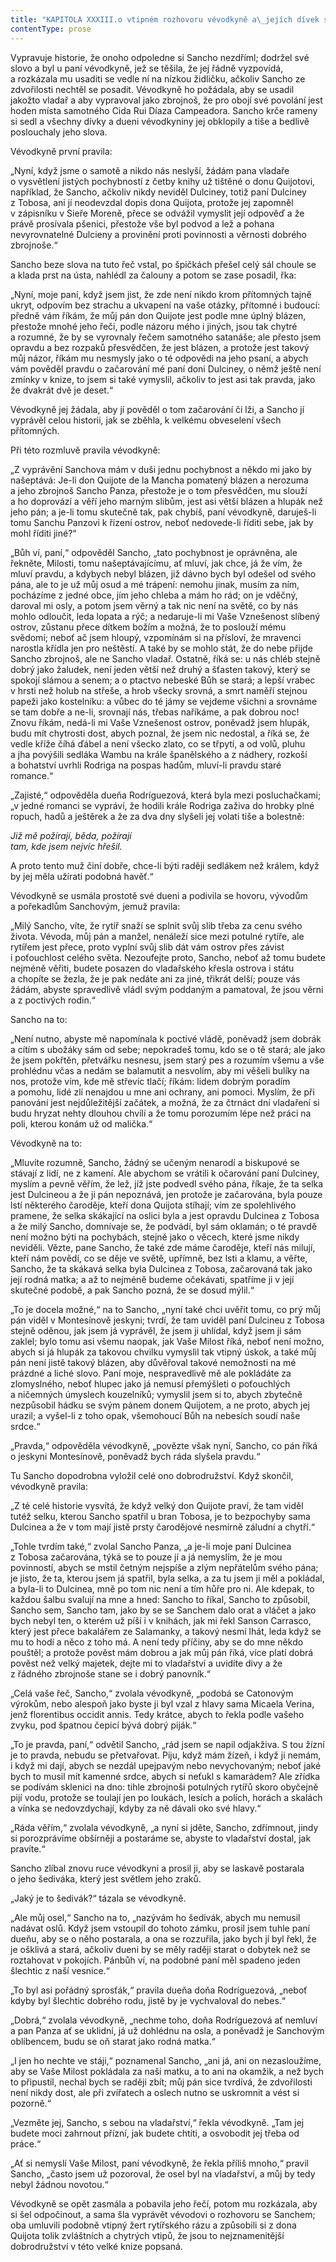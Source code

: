 ```yaml
---
title: "KAPITOLA XXXIII.o vtipném rozhovoru vévodkyně a\_jejích dívek se Sanchem Panzou, hodném, abychom si jej přečtli a\_zapamatovali."
contentType: prose
---
```


  

Vypravuje historie, že onoho odpoledne si Sancho nezdříml; dodržel své slovo a byl u paní vévodkyně, jež se těšila, že jej řádně vyzpovídá, a rozkázala mu usaditi se vedle ní na nízkou židličku, ačkoliv Sancho ze zdvořilosti nechtěl se posadit. Vévodkyně ho požádala, aby se usadil jakožto vladař a aby vypravoval jako zbrojnoš, že pro obojí své povolání jest hoden místa samotného Cida Rui Díaza Campeadora. Sancho krče rameny si sedl a všechny dívky a dueni vévodkyniny jej obklopily a tiše a bedlivě poslouchaly jeho slova.

Vévodkyně první pravila:

„Nyní, když jsme o samotě a nikdo nás neslyší, žádám pana vladaře o vysvětlení jistých pochybností z četby knihy už tištěné o donu Quijotovi, například, že Sancho, ačkoliv nikdy neviděl Dulciney, totiž paní Dulciney z Tobosa, ani jí neodevzdal dopis dona Quijota, protože jej zapomněl v zápisníku v Sieře Moreně, přece se odvážil vymyslit její odpověď a že právě prosívala pšenici, přestože vše byl podvod a lež a pohana nevyrovnatelné Dulcieny a provinění proti povinnosti a věrnosti dobrého zbrojnoše.“

Sancho beze slova na tuto řeč vstal, po špičkách přešel celý sál choule se a klada prst na ústa, nahlédl za čalouny a potom se zase posadil, řka:

„Nyní, moje paní, když jsem jist, že zde není nikdo krom přítomných tajně ukryt, odpovím bez strachu a ukvapení na vaše otázky, přítomné i budoucí: předně vám říkám, že můj pán don Quijote jest podle mne úplný blázen, přestože mnohé jeho řeči, podle názoru mého i jiných, jsou tak chytré a rozumné, že by se vyrovnaly řečem samotného satanáše; ale přesto jsem opravdu a bez rozpaků přesvědčen, že jest blázen, a protože jest takový můj názor, říkám mu nesmysly jako o té odpovědi na jeho psaní, a abych vám pověděl pravdu o začarování mé paní doni Dulciney, o němž ještě není zmínky v knize, to jsem si také vymyslil, ačkoliv to jest asi tak pravda, jako že dvakrát dvě je deset.“

Vévodkyně jej žádala, aby jí pověděl o tom začarování či lži, a Sancho jí vyprávěl celou historii, jak se zběhla, k velkému obveselení všech přítomných.

Při této rozmluvě pravila vévodkyně:

„Z vyprávění Sanchova mám v duši jednu pochybnost a někdo mi jako by našeptává: Je-li don Quijote de la Mancha pomatený blázen a nerozuma a jeho zbrojnoš Sancho Panza, přestože je o tom přesvědčen, mu slouží a ho doprovází a věří jeho marným slibům, jest asi větší blázen a hlupák než jeho pán; a je-li tomu skutečně tak, pak chybíš, paní vévodkyně, daruješ-li tomu Sanchu Panzovi k řízení ostrov, neboť nedovede-li říditi sebe, jak by mohl říditi jiné?“

„Bůh ví, paní,“ odpověděl Sancho, „tato pochybnost je oprávněna, ale řekněte, Milosti, tomu našeptávajícímu, ať mluví, jak chce, já že vím, že mluví pravdu, a kdybych nebyl blázen, již dávno bych byl odešel od svého pána, ale to je už můj osud a mé trápení: nemohu jinak, musím za ním, pocházíme z jedné obce, jím jeho chleba a mám ho rád; on je vděčný, daroval mi osly, a potom jsem věrný a tak nic není na světě, co by nás mohlo odloučit, leda lopata a rýč; a nedaruje-li mi Vaše Vznešenost slíbený ostrov, zůstanu přece dítkem božím a možná, že to poslouží mému svědomí; neboť ač jsem hloupý, vzpomínám si na přísloví, že mravenci narostla křídla jen pro neštěstí. A také by se mohlo stát, že do nebe přijde Sancho zbrojnoš, ale ne Sancho vladař. Ostatně, říká se: u nás chléb stejně dobrý jako žaludek, není jeden větší než druhý a šťasten takový, který se spokojí slámou a senem; a o ptactvo nebeské Bůh se stará; a lepší vrabec v hrsti než holub na střeše, a hrob všecky srovná, a smrt naměří stejnou papeži jako kostelníku: a vůbec do té jámy se vejdeme všichni a srovnáme se tam dobře a ne-li, srovnají nás, třebas naříkáme, a pak dobrou noc! Znovu říkám, nedá-li mi Vaše Vznešenost ostrov, poněvadž jsem hlupák, budu mít chytrosti dost, abych poznal, že jsem nic nedostal, a říká se, že vedle kříže číhá ďábel a není všecko zlato, co se třpytí, a od volů, pluhu a jha povýšili sedláka Wambu na krále španělského a z nádhery, rozkoší a bohatství uvrhli Rodriga na pospas hadům, mluví-li pravdu staré romance.“

„Zajisté,“ odpověděla dueňa Rodríguezová, která byla mezi posluchačkami; „v jedné romanci se vypráví, že hodili krále Rodriga zaživa do hrobky plné ropuch, hadů a ještěrek a že za dva dny slyšeli jej volati tiše a bolestně:

_Již mě požírají, běda, požírají  
tam, kde jsem nejvíc hřešil._

A proto tento muž činí dobře, chce-li býti raději sedlákem než králem, když by jej měla užírati podobná havěť.“

Vévodkyně se usmála prostotě své dueni a podivila se hovoru, vývodům a pořekadlům Sanchovým, jemuž pravila:

„Milý Sancho, víte, že rytíř snaží se splnit svůj slib třeba za cenu svého života. Vévoda, můj pán a manžel, nenáleží sice mezi potulné rytíře, ale rytířem jest přece, proto vyplní svůj slib dát vám ostrov přes závist i poťouchlost celého světa. Nezoufejte proto, Sancho, neboť až tomu budete nejméně věřiti, budete posazen do vladařského křesla ostrova i státu a chopíte se žezla, že je pak nedáte ani za jiné, třikrát delší; pouze vás žádám, abyste spravedlivě vládl svým poddaným a pamatoval, že jsou věrni a z poctivých rodin.“

Sancho na to:

„Není nutno, abyste mě napomínala k poctivé vládě, poněvadž jsem dobrák a cítím s ubožáky sám od sebe; nepokradeš tomu, kdo se o tě stará; ale jako že jsem pokřtěn, přetvářku nesnesu, jsem starý pes a rozumím všemu a vše prohlédnu včas a nedám se balamutit a nesvolím, aby mi věšeli bulíky na nos, protože vím, kde mě střevíc tlačí; říkám: lidem dobrým poradím a pomohu, lidé zlí nenajdou u mne ani ochrany, ani pomoci. Myslím, že při panování jest nejdůležitější začátek, a možná, že za čtrnáct dní vladaření si budu hryzat nehty dlouhou chvílí a že tomu porozumím lépe než práci na poli, kterou konám už od malička.“

Vévodkyně na to:

„Mluvíte rozumně, Sancho, žádný se učeným nenarodí a biskupové se stávají z lidí, ne z kamení. Ale abychom se vrátili k očarování paní Dulciney, myslím a pevně věřím, že lež, jíž jste podvedl svého pána, říkaje, že ta selka jest Dulcineou a že ji pán nepoznává, jen protože je začarována, byla pouze lstí některého čaroděje, kteří dona Quijota stíhají; vím ze spolehlivého pramene, že selka skákající na oslici byla a jest opravdu Dulcinea z Tobosa a že milý Sancho, domnívaje se, že podvádí, byl sám oklamán; o té pravdě není možno býti na pochybách, stejně jako o věcech, které jsme nikdy neviděli. Vězte, pane Sancho, že také zde máme čaroděje, kteří nás milují, kteří nám povědí, co se děje ve světě, upřímně, bez lsti a klamu, a věřte, Sancho, že ta skákavá selka byla Dulcinea z Tobosa, začarovaná tak jako její rodná matka; a až to nejméně budeme očekávati, spatříme ji v její skutečné podobě, a pak Sancho pozná, že se dosud mýlil.“

„To je docela možné,“ na to Sancho, „nyní také chci uvěřit tomu, co prý můj pán viděl v Montesínově jeskyni; tvrdí, že tam uviděl paní Dulcineu z Tobosa stejně oděnou, jak jsem já vyprávěl, že jsem ji uhlídal, když jsem ji sám zaklel; bylo tomu asi všemu naopak, jak Vaše Milost říká, neboť není možno, abych si já hlupák za takovou chvilku vymyslil tak vtipný úskok, a také můj pán není jistě takový blázen, aby důvěřoval takové nemožnosti na mé prázdné a liché slovo. Paní moje, nespravedlivě mě ale pokládáte za zlomyslného, neboť hlupec jako já nemusí přemýšleti o poťouchlých a ničemných úmyslech kouzelníků; vymyslil jsem si to, abych zbytečně nezpůsobil hádku se svým pánem donem Quijotem, a ne proto, abych jej urazil; a vyšel-li z toho opak, všemohoucí Bůh na nebesích soudí naše srdce.“

„Pravda,“ odpověděla vévodkyně, „povězte však nyní, Sancho, co pán říká o jeskyni Montesínově, poněvadž bych ráda slyšela pravdu.“

Tu Sancho dopodrobna vyložil celé ono dobrodružství. Když skončil, vévodkyně pravila:

„Z té celé historie vysvítá, že když velký don Quijote praví, že tam viděl tutéž selku, kterou Sancho spatřil u bran Tobosa, je to bezpochyby sama Dulcinea a že v tom mají jistě prsty čarodějové nesmírně záludní a chytří.“

„Tohle tvrdím také,“ zvolal Sancho Panza, „a je-li moje paní Dulcinea z Tobosa začarována, týká se to pouze jí a já nemyslím, že je mou povinností, abych se mstil četným nejspíše a zlým nepřátelům svého pána; je jisto, že ta, kterou jsem já spatřil, byla selka, a za tu jsem ji měl a pokládal, a byla-li to Dulcinea, mně po tom nic není a tím hůře pro ni. Ale kdepak, to každou šalbu svalují na mne a hned: Sancho to říkal, Sancho to způsobil, Sancho sem, Sancho tam, jako by se se Sanchem dalo orat a vláčet a jako bych nebyl ten, o kterém už píší i v knihách, jak mi řekl Sanson Carrasco, který jest přece bakalářem ze Salamanky, a takový nesmí lhát, leda když se mu to hodí a něco z toho má. A není tedy příčiny, aby se do mne někdo pouštěl; a protože pověst mám dobrou a jak můj pán říká, více platí dobrá pověst než velký majetek, dejte mi to vladařství a uvidíte divy a že z řádného zbrojnoše stane se i dobrý panovník.“

„Celá vaše řeč, Sancho,“ zvolala vévodkyně, „podobá se Catonovým výrokům, nebo alespoň jako byste ji byl vzal z hlavy sama Micaela Verina, jenž florentibus occidit annis. Tedy krátce, abych to řekla podle vašeho zvyku, pod špatnou čepicí bývá dobrý piják.“

„To je pravda, paní,“ odvětil Sancho, „rád jsem se napil odjakživa. S tou žízní je to pravda, nebudu se přetvařovat. Piju, když mám žízeň, i když ji nemám, i když mi dají, abych se nezdál upejpavým nebo nevychovaným; neboť jaké bych to musil mít kamenné srdce, abych si neťukl s kamarádem? Ale zřídka se podívám sklenici na dno: tihle zbrojnoši potulných rytířů skoro obyčejně pijí vodu, protože se toulají jen po loukách, lesích a polích, horách a skalách a vínka se nedovzdychají, kdyby za ně dávali oko své hlavy.“

„Ráda věřím,“ zvolala vévodkyně, „a nyní si jděte, Sancho, zdřímnout, jindy si porozprávíme obšírněji a postaráme se, abyste to vladařství dostal, jak pravíte.“

Sancho zlíbal znovu ruce vévodkyni a prosil ji, aby se laskavě postarala o jeho šediváka, který jest světlem jeho zraků.

„Jaký je to šedivák?“ tázala se vévodkyně.

„Ale můj osel,“ Sancho na to, „nazývám ho šedivák, abych mu nemusil nadávat oslů. Když jsem vstoupil do tohoto zámku, prosil jsem tuhle paní dueňu, aby se o něho postarala, a ona se rozzuřila, jako bych jí byl řekl, že je ošklivá a stará, ačkoliv dueni by se měly raději starat o dobytek než se roztahovat v pokojích. Pánbůh ví, na podobné paní měl spadeno jeden šlechtic z naší vesnice.“

„To byl asi pořádný sprosťák,“ pravila dueňa doňa Rodríguezová, „neboť kdyby byl šlechtic dobrého rodu, jistě by je vychvaloval do nebes.“

„Dobrá,“ zvolala vévodkyně, „nechme toho, doňa Rodríguezová ať nemluví a pan Panza ať se uklidní, já už dohlédnu na osla, a poněvadž je Sanchovým oblíbencem, budu se oň starat jako rodná matka.“

„I jen ho nechte ve stáji,“ poznamenal Sancho, „ani já, ani on nezasloužíme, aby se Vaše Milost pokládala za naši matku, a to ani na okamžik, a než bych to připustil, nechal bych se raději zbít; můj pán sice tvrdívá, že zdvořilosti není nikdy dost, ale při zvířatech a oslech nutno se uskromnit a vést si pozorně.“

„Vezměte jej, Sancho, s sebou na vladařství,“ řekla vévodkyně. „Tam jej budete moci zahrnout přízní, jak budete chtíti, a osvobodit jej třeba od práce.“

„Ať si nemyslí Vaše Milost, paní vévodkyně, že řekla příliš mnoho,“ pravil Sancho, „často jsem už pozoroval, že osel byl na vladařství, a můj by tedy nebyl žádnou novotou.“

Vévodkyně se opět zasmála a pobavila jeho řečí, potom mu rozkázala, aby si šel odpočinout, a sama šla vyprávět vévodovi o rozhovoru se Sanchem; oba umluvili podobně vtipný žert rytířského rázu a způsobili si z dona Quijota tolik zvláštních a chytrých vtipů, že jsou to nejznamenitější dobrodružství v této velké knize popsaná.
